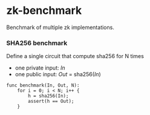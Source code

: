 # zk-benchmark
Benchmark of multiple zk implementations.


### SHA256 benchmark
Define a single circuit that compute sha256 for N times
- one private input: _In_
- one public input: _Out_ = sha256(_In_)

```
func benchmark(In, Out, N):
    for i = 0; i < N; i++ {
        h = sha256(In);
        assert(h == Out);
    }
```